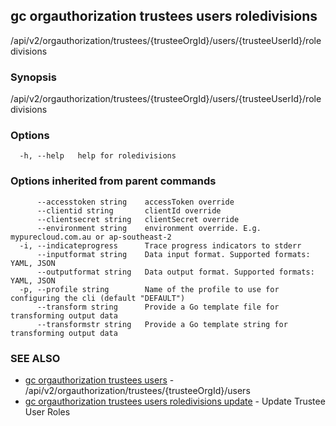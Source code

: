 ## gc orgauthorization trustees users roledivisions

/api/v2/orgauthorization/trustees/{trusteeOrgId}/users/{trusteeUserId}/roledivisions

### Synopsis

/api/v2/orgauthorization/trustees/{trusteeOrgId}/users/{trusteeUserId}/roledivisions

### Options

```
  -h, --help   help for roledivisions
```

### Options inherited from parent commands

```
      --accesstoken string    accessToken override
      --clientid string       clientId override
      --clientsecret string   clientSecret override
      --environment string    environment override. E.g. mypurecloud.com.au or ap-southeast-2
  -i, --indicateprogress      Trace progress indicators to stderr
      --inputformat string    Data input format. Supported formats: YAML, JSON
      --outputformat string   Data output format. Supported formats: YAML, JSON
  -p, --profile string        Name of the profile to use for configuring the cli (default "DEFAULT")
      --transform string      Provide a Go template file for transforming output data
      --transformstr string   Provide a Go template string for transforming output data
```

### SEE ALSO

* [gc orgauthorization trustees users](gc_orgauthorization_trustees_users.html)	 - /api/v2/orgauthorization/trustees/{trusteeOrgId}/users
* [gc orgauthorization trustees users roledivisions update](gc_orgauthorization_trustees_users_roledivisions_update.html)	 - Update Trustee User Roles


